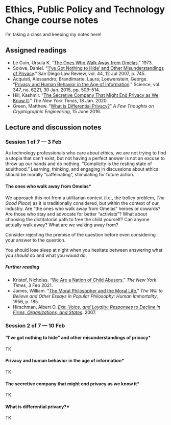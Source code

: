 # Ethics, Public Policy and Technology Change course notes

I’m taking a class and keeping my notes here!

## Assigned readings

* Le Guin, Ursula K. “[The Ones Who Walk Away from Omelas](https://en.wikipedia.org/wiki/The_Ones_Who_Walk_Away_from_Omelas).” 1973.
* Solove, Daniel. “[‘I’ve Got Nothing to Hide’ and Other Misunderstandings of Privacy](https://digital.sandiego.edu/sdlr/vol44/iss4/5/).” San Diego Law Review, vol. 44, 12 Jul 2007, p. 745.
* Acquisti, Alessandro; Brandimarte, Laura; Loewenstein, George. “[Privacy and Human Behavior in the Age of Information](https://science.sciencemag.org/content/347/6221/509.long).” Science, vol. 347, no. 6221, 30 Jan. 2015, pp. 509–514. 
* Hill, Kashmir. “[The Secretive Company That Might End Privacy as We Know It](https://www.nytimes.com/2020/01/18/technology/clearview-privacy-facial-recognition.html).” *The New York Times*, 18 Jan. 2020. 
* Green, Matthew. “[What is Differential Privacy?](https://blog.cryptographyengineering.com/2016/06/15/what-is-differential-privacy/)” *A Few Thoughts on Cryptographic Engineering*, 15 June 2016.

## Lecture and discussion notes

### Session 1 of 7 — 3 Feb

As technology professionals who care about ethics, we are not trying to find a utopia that can't exist, but not having a perfect answer is not an excuse to throw up our hands and do nothing. “Complicity is the resting state of adulthood.” Learning, thinking, and engaging in discussions about ethics should be morally ”caffeinating“, stimulating for future action.

#### The ones who walk away from Omelas*

We approach this not from a utilitarian context (i.e., the trolley problem, *The Good Place*) as it is traditionally considered, but within the context of our industry. Are “the ones who walk away from Omelas” heroes or cowards? Are those who stay and advocate for better “activists”? What about choosing the dictitatorial path to free the child yourself? Can anyone actually walk away? What are we walking away from?

Consider rejecting the premise of the question before even considering your answer to the question.

You should lose sleep at night when you hesitate between answering what you *should* do and what you *would* do.

##### Further reading

* Kristof, Nicholas. “[We Are a Nation of Child Abusers.](https://www.nytimes.com/2021/02/03/opinion/biden-child-poverty.html)” *The New York Times*, 3 Feb 2021.
* James, William. “[The Moral Philosopher and the Moral Life.](https://en.wikipedia.org/wiki/The_Moral_Philosopher_and_the_Moral_Life)” *The Will to Believe and Other Essays in Popular Philosophy: Human Immortality*, 1956, p. 185.
* Hirschman, Albert O. [*Exit, Voice, and Loyalty: Responses to Decline in Firms, Organizations, and States*](https://en.wikipedia.org/wiki/Exit,_Voice,_and_Loyalty). 2007.

### Session 2 of 7 — 10 Feb

#### “I’ve got nothing to hide” and other misunderstandings of privacy*

TK

#### Privacy and human behavior in the age of information*

TK

#### The secretive company that might end privacy as we know it*

TK

#### What is differential privacy?*

TK